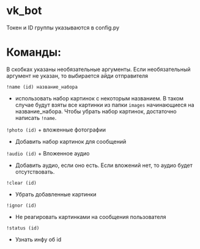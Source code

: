 # vk_bot
Токен и ID группы указываются в config.py

# Команды:
В скобках указаны необязательные аргументы. Если необязательный аргумент не указан, то выбирается айди отправителя

`!name (id) название_набора`
- использовать набор картинок с некоторым названием. В таком случае будут взяты все картинки из папки `images` начинающиеся на название_набора. Чтобы убрать набор картинок, достаточно написать `!name`. 

`!photo (id)` + вложенные фотографии
- Добавить набор картинок для сообщений

`!audio (id)` + Вложенное аудио
- Добавить аудио, если оно есть. Если вложений нет, то аудио будет отсутствовать.

`!clear (id)`
- Убрать добавленные картинки

`!ignor (id)`
- Не реагировать картинками на сообщения пользователя

`!status (id)`
- Узнать инфу об id
